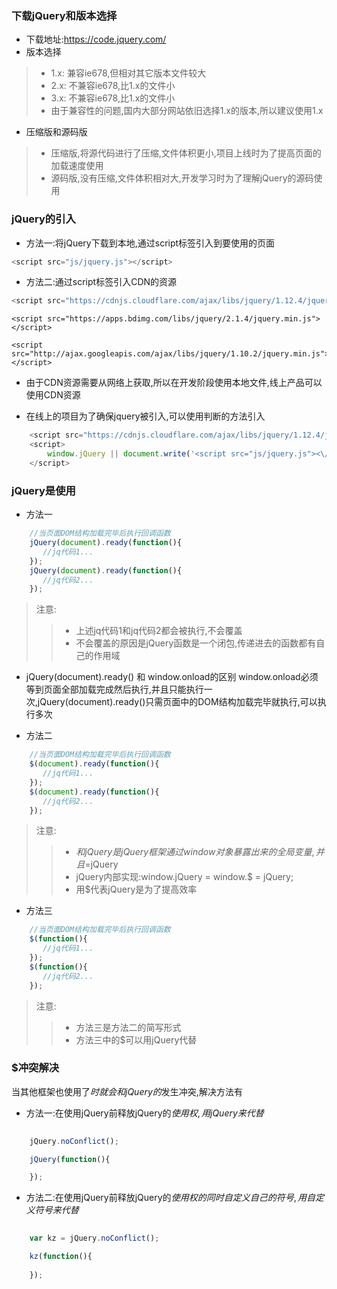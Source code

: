 ### 下载jQuery和版本选择
* 下载地址:https://code.jquery.com/
* 版本选择

> * 1.x: 兼容ie678,但相对其它版本文件较大
> * 2.x: 不兼容ie678,比1.x的文件小
> * 3.x: 不兼容ie678,比1.x的文件小
> * 由于兼容性的问题,国内大部分网站依旧选择1.x的版本,所以建议使用1.x

* 压缩版和源码版

> * 压缩版,将源代码进行了压缩,文件体积更小,项目上线时为了提高页面的加载速度使用
> * 源码版,没有压缩,文件体积相对大,开发学习时为了理解jQuery的源码使用

### jQuery的引入
* 方法一:将jQuery下载到本地,通过script标签引入到要使用的页面

```javascript 
<script src="js/jquery.js"></script>
```

* 方法二:通过script标签引入CDN的资源

```javascript 
<script src="https://cdnjs.cloudflare.com/ajax/libs/jquery/1.12.4/jquery.min.js"></script>
```
```百度CDN资源
<script src="https://apps.bdimg.com/libs/jquery/2.1.4/jquery.min.js"></script>
```
```谷歌CDN资源
<script src="http://ajax.googleapis.com/ajax/libs/jquery/1.10.2/jquery.min.js"></script>
```


* 由于CDN资源需要从网络上获取,所以在开发阶段使用本地文件,线上产品可以使用CDN资源

* 在线上的项目为了确保jquery被引入,可以使用判断的方法引入

```javascript   
    <script src="https://cdnjs.cloudflare.com/ajax/libs/jquery/1.12.4/jquery.min.js"></script>
    <script>
        window.jQuery || document.write('<script src="js/jquery.js"><\/script>');
    </script>
```

### jQuery是使用
* 方法一
```javascript
    //当页面DOM结构加载完毕后执行回调函数   
    jQuery(document).ready(function(){
       //jq代码1... 
    });
    jQuery(document).ready(function(){
       //jq代码2...
    });    
```

> 注意:
> > * 上述jq代码1和jq代码2都会被执行,不会覆盖
> > * 不会覆盖的原因是jQuery函数是一个闭包,传递进去的函数都有自己的作用域

* jQuery(document).ready() 和 window.onload的区别
 window.onload必须等到页面全部加载完成然后执行,并且只能执行一次,jQuery(document).ready()只需页面中的DOM结构加载完毕就执行,可以执行多次

* 方法二
```javascript
    //当页面DOM结构加载完毕后执行回调函数   
    $(document).ready(function(){
       //jq代码1... 
    });
    $(document).ready(function(){
       //jq代码2...
    });    
```

> 注意: 
>> * $和jQuery是jQuery框架通过window对象暴露出来的全局变量,并且$=jQuery
>> * jQuery内部实现:window.jQuery = window.$ = jQuery;
>> * 用$代表jQuery是为了提高效率


* 方法三
```javascript
    //当页面DOM结构加载完毕后执行回调函数   
    $(function(){
       //jq代码1... 
    });
    $(function(){
       //jq代码2...
    });    
```

> 注意:
>> * 方法三是方法二的简写形式
>> * 方法三中的$可以用jQuery代替

### $冲突解决
当其他框架也使用了$时就会和jQuery的$发生冲突,解决方法有

* 方法一:在使用jQuery前释放jQuery的$使用权,用jQuery来代替$
```javascript
    
    jQuery.noConflict();

    jQuery(function(){

    });

```
* 方法二:在使用jQuery前释放jQuery的$使用权的同时自定义自己的符号,用自定义符号来代替$

```javascript   
    
    var kz = jQuery.noConflict();

    kz(function(){
    
    });
```


